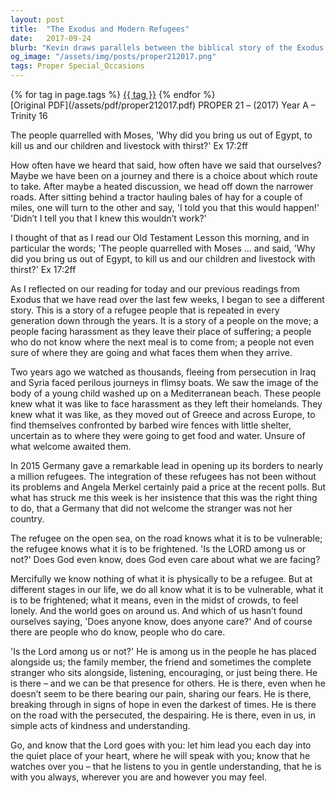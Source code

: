 ```yaml
---
layout: post
title:  "The Exodus and Modern Refugees"
date:   2017-09-24
blurb: "Kevin draws parallels between the biblical story of the Exodus and the plight of modern refugees. He reflects on the recurring theme of a people on the move, facing hardships and seeking hope. The sermon encourages us to find God's presence in those who support us during our vulnerable times and to be that presence for others."
og_image: "/assets/img/posts/proper212017.png"
tags: Proper Special_Occasions
---    
```

<div class="tag-pills">
    {% for tag in page.tags %}
    <a href="{{ site.baseurl }}/tag/{{ tag | slugify }}" class="tag-pill">{{ tag }}</a>
    {% endfor %}
</div>
[Original PDF](/assets/pdf/proper212017.pdf)
PROPER 21 – (2017) Year A – Trinity 16

The people quarrelled with Moses, 'Why did you bring us out of Egypt, to kill us and our children and livestock with thirst?' Ex 17:2ff

How often have we heard that said, how often have we said that ourselves? Maybe we have been on a journey and there is a choice about which route to take. After maybe a heated discussion, we head off down the narrower roads. After sitting behind a tractor hauling bales of hay for a couple of miles, one will turn to the other and say, 'I told you that this would happen!' 'Didn’t I tell you that I knew this wouldn’t work?'

I thought of that as I read our Old Testament Lesson this morning, and in particular the words; 'The people quarrelled with Moses ... and said, 'Why did you bring us out of Egypt, to kill us and our children and livestock with thirst?' Ex 17:2ff

As I reflected on our reading for today and our previous readings from Exodus that we have read over the last few weeks, I began to see a different story. This is a story of a refugee people that is repeated in every generation down through the years. It is a story of a people on the move; a people facing harassment as they leave their place of suffering; a people who do not know where the next meal is to come from; a people not even sure of where they are going and what faces them when they arrive.

Two years ago we watched as thousands, fleeing from persecution in Iraq and Syria faced perilous journeys in flimsy boats. We saw the image of the body of a young child washed up on a Mediterranean beach. These people knew what it was like to face harassment as they left their homelands. They knew what it was like, as they moved out of Greece and across Europe, to find themselves confronted by barbed wire fences with little shelter, uncertain as to where they were going to get food and water. Unsure of what welcome awaited them.

In 2015 Germany gave a remarkable lead in opening up its borders to nearly a million refugees. The integration of these refugees has not been without its problems and Angela Merkel certainly paid a price at the recent polls. But what has struck me this week is her insistence that this was the right thing to do, that a Germany that did not welcome the stranger was not her country.

The refugee on the open sea, on the road knows what it is to be vulnerable; the refugee knows what it is to be frightened. 'Is the LORD among us or not?' Does God even know, does God even care about what we are facing?

Mercifully we know nothing of what it is physically to be a refugee. But at different stages in our life, we do all know what it is to be vulnerable, what it is to be frightened; what it means, even in the midst of crowds, to feel lonely. And the world goes on around us. And which of us hasn’t found ourselves saying, 'Does anyone know, does anyone care?' And of course there are people who do know, people who do care.

'Is the Lord among us or not?' He is among us in the people he has placed alongside us; the family member, the friend and sometimes the complete stranger who sits alongside, listening, encouraging, or just being there. He is there – and we can be that presence for others. He is there, even when he doesn’t seem to be there bearing our pain, sharing our fears. He is there, breaking through in signs of hope in even the darkest of times. He is there on the road with the persecuted, the despairing. He is there, even in us, in simple acts of kindness and understanding.

Go, and know that the Lord goes with you: let him lead you each day into the quiet place of your heart, where he will speak with you; know that he watches over you – that he listens to you in gentle understanding, that he is with you always, wherever you are and however you may feel.
